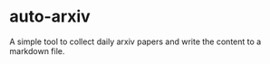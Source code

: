 # auto-arxiv
 A simple tool to collect daily arxiv papers and write the content to a markdown file. 

